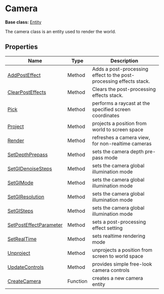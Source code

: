 # Camera

**Base class:** [Entity](Entity.md)

The camera class is an entity used to render the world.

## Properties

| Name | Type | Description |
| ----- | ----- | ----- |
| [AddPostEffect](Camera_AddPostEffect.md) | Method | Adds a post-processing effect to the post-processing effects stack. | 
| [ClearPostEffects](ClearPostEffects.md) | Method | Clears the post-processing effects stack. |
| [Pick](Camera_Pick.md) | Method | performs a raycast at the specified screen coordinates |
| [Project](Camera_Project.md) | Method | projects a position from world to screen space |
| [Render](Camera_Render.md) | Method | refreshes a camera view, for non-realtime cameras |
| [SetDepthPrepass](Camera_SetDepthPrepass.md) | Method | sets the camera depth pre-pass mode |
| [SetGIDenoiseSteps](Camera_SetGIDenoiseSteps.md) | Method | sets the camera global illumination mode |
| [SetGIMode](Camera_SetGIMode.md) | Method | sets the camera global illumination mode |
| [SetGIResolution](Camera_SetGIResolution.md) | Method | sets the camera global illumination mode |
| [SetGISteps](Camera_SetGISteps.md) | Method | sets the camera global illumination mode |
| [SetPostEffectParameter](Camera_SetPostEffectParameter.md) | Method | sets a post-processing effect setting |
| [SetRealTime](Camera_SetRealTime.md) | Method | sets realtime rendering mode |
| [Unproject](Camera_Unproject.md) | Method | unprojects a position from screen to world space |
| [UpdateControls](Camera_UpdateControls.md) | Method | provides simple free-look camera controls |
| [CreateCamera](CreateCamera.md) | Function | creates a new camera entity |
